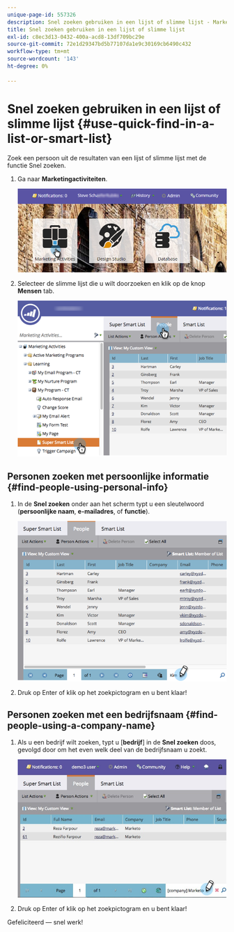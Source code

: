 ```yaml
---
unique-page-id: 557326
description: Snel zoeken gebruiken in een lijst of slimme lijst - Marketo Docs - Productdocumentatie
title: Snel zoeken gebruiken in een lijst of slimme lijst
exl-id: c8ec3d13-0432-400a-acd8-13df709bc29e
source-git-commit: 72e1d29347bd5b77107da1e9c30169cb6490c432
workflow-type: tm+mt
source-wordcount: '143'
ht-degree: 0%

---
```


# Snel zoeken gebruiken in een lijst of slimme lijst {#use-quick-find-in-a-list-or-smart-list}

Zoek een persoon uit de resultaten van een lijst of slimme lijst met de functie Snel zoeken.

1. Ga naar **Marketingactiviteiten**.

   ![](assets/login-marketing-activities.png)

1. Selecteer de slimme lijst die u wilt doorzoeken en klik op de knop **Mensen** tab.

   ![](assets/smartlistpeople.png)

## Personen zoeken met persoonlijke informatie {#find-people-using-personal-info}

1. In de **Snel zoeken** onder aan het scherm typt u een sleutelwoord (**persoonlijke naam**, **e-mailadres**, of **functie**).

   ![](assets/searchpeople.png)

1. Druk op Enter of klik op het zoekpictogram en u bent klaar!

## Personen zoeken met een bedrijfsnaam {#find-people-using-a-company-name}

1. Als u een bedrijf wilt zoeken, typt u [**bedrijf**] in de **Snel zoeken** doos, gevolgd door om het even welk deel van de bedrijfsnaam u zoekt.

   ![](assets/supersmartlistsearch.jpg)

1. Druk op Enter of klik op het zoekpictogram en u bent klaar!

Gefeliciteerd — snel werk!
